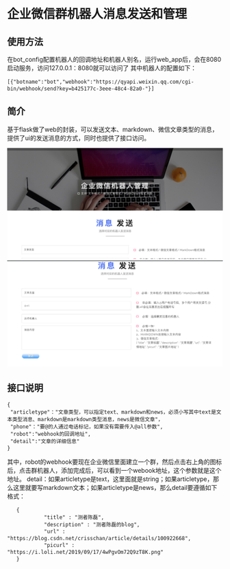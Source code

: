 # 企业微信群机器人消息发送和管理

## 使用方法

在bot_config配置机器人的回调地址和机器人别名，运行web_app后，会在8080启动服务，访问127.0.0.1：8080就可以访问了
其中机器人的配置如下：

    [{"botname":"bot","webhook":"https://qyapi.weixin.qq.com/cgi-bin/webhook/send?key=b425177c-3eee-48c4-82a0-"}]

## 简介

基于flask做了web的封装，可以发送文本、markdown、微信文章类型的消息，提供了ui的发送消息的方式，同时也提供了接口访问。

![](https://raw.githubusercontent.com/crisschan/pic_down/master/20191105150214.png)
![](https://raw.githubusercontent.com/crisschan/pic_down/master/20191105150242.png)
## 接口说明

    {
     "articletype"："文章类型，可以指定text、markdown和news，必须小写其中text是文本类型消息、markdown是markdown类型消息，news是微信文章"，
     "phone"："要@的人通过电话标记，如果没有需要传入@all参数",
     "robot":"webhook的回调地址",
     "detail":"文章的详细信息"
    }

   其中，robot的webhook要现在企业微信里面建立一个群，然后点击右上角的图标后，点击群机器人，添加完成后，可以看到一个webook地址，这个参数就是这个地址。
        detail：如果articletype是text，这里面就是string；如果articletype，那么这里就要写markdown文本；如果articletype是news，那么detail要遵循如下格式：

       {
                "title" : "测者陈磊",
                "description" : "测者陈磊的blog",
                "url" : "https://blog.csdn.net/crisschan/article/details/100922668",
                "picurl" : "https://i.loli.net/2019/09/17/4wPgvOm72Q9zT8K.png"
       }
